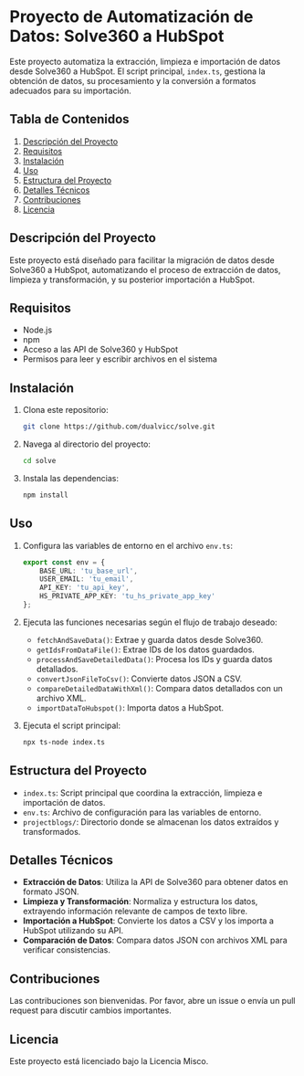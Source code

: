 # Proyecto de Automatización de Datos: Solve360 a HubSpot

Este proyecto automatiza la extracción, limpieza e importación de datos desde Solve360 a HubSpot. El script principal, `index.ts`, gestiona la obtención de datos, su procesamiento y la conversión a formatos adecuados para su importación.

## Tabla de Contenidos

1. [Descripción del Proyecto](#descripción-del-proyecto)
2. [Requisitos](#requisitos)
3. [Instalación](#instalación)
4. [Uso](#uso)
5. [Estructura del Proyecto](#estructura-del-proyecto)
6. [Detalles Técnicos](#detalles-técnicos)
7. [Contribuciones](#contribuciones)
8. [Licencia](#licencia)

## Descripción del Proyecto

Este proyecto está diseñado para facilitar la migración de datos desde Solve360 a HubSpot, automatizando el proceso de extracción de datos, limpieza y transformación, y su posterior importación a HubSpot.

## Requisitos

- Node.js
- npm
- Acceso a las API de Solve360 y HubSpot
- Permisos para leer y escribir archivos en el sistema

## Instalación

1. Clona este repositorio:
   ```bash
   git clone https://github.com/dualvicc/solve.git
   ```
2. Navega al directorio del proyecto:
   ```bash
   cd solve
   ```
3. Instala las dependencias:
   ```bash
   npm install
   ```

## Uso

1. Configura las variables de entorno en el archivo `env.ts`:
   ```typescript
   export const env = {
       BASE_URL: 'tu_base_url',
       USER_EMAIL: 'tu_email',
       API_KEY: 'tu_api_key',
       HS_PRIVATE_APP_KEY: 'tu_hs_private_app_key'
   };
   ```

2. Ejecuta las funciones necesarias según el flujo de trabajo deseado:
   - `fetchAndSaveData()`: Extrae y guarda datos desde Solve360.
   - `getIdsFromDataFile()`: Extrae IDs de los datos guardados.
   - `processAndSaveDetailedData()`: Procesa los IDs y guarda datos detallados.
   - `convertJsonFileToCsv()`: Convierte datos JSON a CSV.
   - `compareDetailedDataWithXml()`: Compara datos detallados con un archivo XML.
   - `importDataToHubspot()`: Importa datos a HubSpot.
3. Ejecuta el script principal:
   ```bash
   npx ts-node index.ts
   ```

## Estructura del Proyecto

- `index.ts`: Script principal que coordina la extracción, limpieza e importación de datos.
- `env.ts`: Archivo de configuración para las variables de entorno.
- `projectblogs/`: Directorio donde se almacenan los datos extraídos y transformados.

## Detalles Técnicos

- **Extracción de Datos**: Utiliza la API de Solve360 para obtener datos en formato JSON.
- **Limpieza y Transformación**: Normaliza y estructura los datos, extrayendo información relevante de campos de texto libre.
- **Importación a HubSpot**: Convierte los datos a CSV y los importa a HubSpot utilizando su API.
- **Comparación de Datos**: Compara datos JSON con archivos XML para verificar consistencias.

## Contribuciones

Las contribuciones son bienvenidas. Por favor, abre un issue o envía un pull request para discutir cambios importantes.

## Licencia

Este proyecto está licenciado bajo la Licencia Misco.
